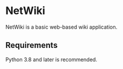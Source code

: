 # NetWiki
NetWiki is a basic web-based wiki application.

## Requirements
Python 3.8 and later is recommended.